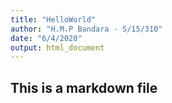 ```yaml
---
title: "HelloWorld"
author: "H.M.P Bandara - S/15/310"
date: "6/4/2020"
output: html_document
---
```


## This is a markdown file
